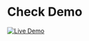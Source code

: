 # Check Demo

[![Live Demo](https://img.shields.io/badge/demo-live-brightgreen?style=for-the-badge)](https://web3-wallet-adapter.vercel.app/)
